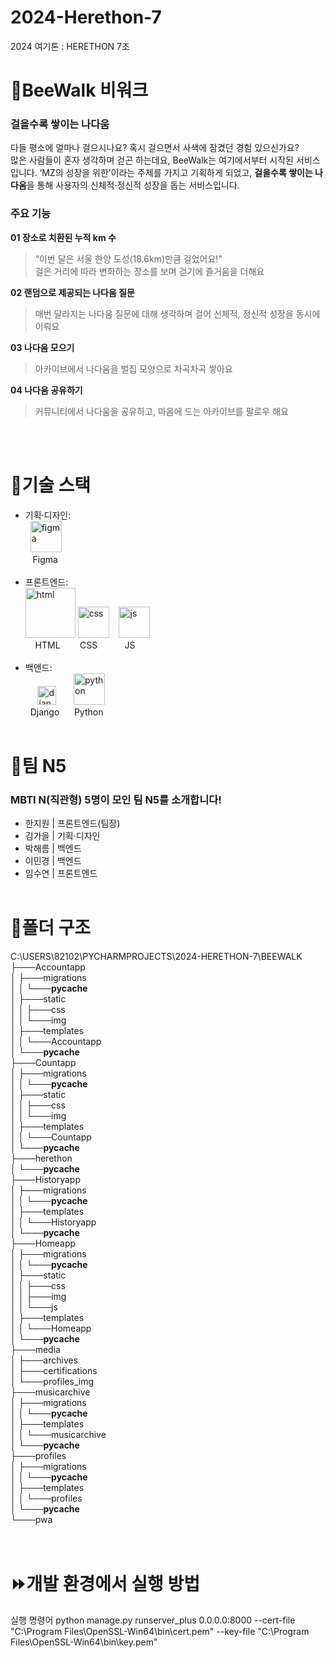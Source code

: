 # 2024-Herethon-7
2024 여기톤 : HERETHON 7조
# 🚶BeeWalk 비워크
### **걸을수록 쌓이는 나다움**
다들 평소에 얼마나 걸으시나요? 혹시 걸으면서 사색에 잠겼던 경험 있으신가요?     
많은 사람들이 혼자 생각하며 걷곤 하는데요, BeeWalk는 여기에서부터 시작된 서비스입니다. ‘MZ의 성장을 위한’이라는 주제를 가지고 기획하게 되었고, **걸을수록 쌓이는 나다움**을 통해 사용자의 신체적·정신적 성장을 돕는 서비스입니다.
### **주요 기능**
**01 장소로 치환된 누적 km 수**
>“이번 달은 서울 한양 도성(18.6km)만큼 걸었어요!”   
걸은 거리에 따라 변화하는 장소를 보며 걷기에 즐거움을 더해요
>
**02 랜덤으로 제공되는 나다움 질문**
>매번 달라지는 나다움 질문에 대해 생각하며 걸어 신체적, 정신적 성장을 동시에 이뤄요
>
**03 나다움 모으기**
>아카이브에서 나다움을 벌집 모양으로 차곡차곡 쌓아요
>
**04 나다움 공유하기**
>커뮤니티에서 나다움을 공유하고, 마음에 드는 아카이브를 팔로우 해요
>
<br><br>
# 🔧기술 스택
* 기획·디자인:    
  &nbsp;&nbsp;<img src="https://encrypted-tbn0.gstatic.com/images?q=tbn:ANd9GcSoUX5LMRa7atIsNfl0nP3DaUaV4URhV0PHfA&s" alt="figma" width="50">   
  &nbsp;&nbsp;&nbsp;Figma
  <br><br>
* 프론트엔드:    
<img src="https://kinsta.com/wp-content/uploads/2021/03/HTML-5-Badge-Logo.png" alt="html" width="80"> <img src="https://diziglobalsolution.com/wp-content/uploads/2023/04/logo-css-3-1536.png" alt="css" width="50"> &nbsp;&nbsp; <img src="https://upload.wikimedia.org/wikipedia/commons/thumb/6/6a/JavaScript-logo.png/800px-JavaScript-logo.png" alt="js" width="50">    
  &nbsp;&nbsp;&nbsp;&nbsp;HTML&nbsp;&nbsp;&nbsp;&nbsp;&nbsp;&nbsp;&nbsp;&nbsp;CSS&nbsp;&nbsp;&nbsp;&nbsp;&nbsp;&nbsp;&nbsp;&nbsp;&nbsp;&nbsp;&nbsp;JS
  <br><br>
* 백앤드:   
  &nbsp;&nbsp;&nbsp;&nbsp;&nbsp;<img src="https://static-00.iconduck.com/assets.00/django-icon-1606x2048-lwmw1z73.png" alt="django" width="30">&nbsp;&nbsp;&nbsp;&nbsp;&nbsp;&nbsp; <img src="https://i.pinimg.com/originals/82/a2/18/82a2188c985ce75402ae44fc43fe7e5e.png" alt="python" width="50">    
  &nbsp;&nbsp;Django &nbsp;&nbsp;&nbsp;&nbsp;&nbsp;Python
<br><br>
# 🤚팀 N5
### **MBTI N(직관형) 5명이 모인 팀 N5를 소개합니다!**
* 한지원 | 프론트엔드(팀장)
* 김가을 | 기획·디자인
* 박해름 | 백엔드
* 이민경 | 백엔드
* 임수연 | 프론트엔드
<br><br>
# 📁폴더 구조
C:\USERS\82102\PYCHARMPROJECTS\2024-HERETHON-7\BEEWALK     
├───Accountapp   
│   ├───migrations   
│   │   └───__pycache__   
│   ├───static   
│   │   ├───css   
│   │   └───img   
│   ├───templates   
│   │   └───Accountapp   
│   └───__pycache__   
├───Countapp   
│   ├───migrations   
│   │   └───__pycache__   
│   ├───static   
│   │   ├───css   
│   │   └───img   
│   ├───templates   
│   │   └───Countapp   
│   └───__pycache__   
├───herethon   
│   └───__pycache__   
├───Historyapp   
│   ├───migrations   
│   │   └───__pycache__   
│   ├───templates   
│   │   └───Historyapp   
│   └───__pycache__   
├───Homeapp      
│   ├───migrations      
│   │   └───__pycache__    
│   ├───static     
│   │   ├───css   
│   │   ├───img   
│   │   └───js   
│   ├───templates   
│   │   └───Homeapp   
│   └───__pycache__     
├───media            
│   ├───archives             
│   ├───certifications                    
│   └───profiles_img                   
├───musicarchive             
│   ├───migrations               
│   │   └───__pycache__           
│   ├───templates              
│   │   └───musicarchive               
│   └───__pycache__            
├───profiles               
│   ├───migrations            
│   │   └───__pycache__               
│   ├───templates            
│   │   └───profiles               
│   └───__pycache__            
└───pwa             
<br><br>
# ⏩개발 환경에서 실행 방법
실행 명령어 python manage.py runserver_plus 0.0.0.0:8000 --cert-file "C:\Program Files\OpenSSL-Win64\bin\cert.pem" --key-file "C:\Program Files\OpenSSL-Win64\bin\key.pem"

